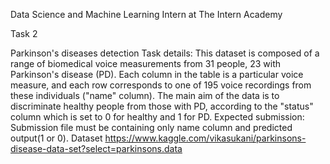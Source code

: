 Data Science and Machine Learning Intern at The Intern Academy

Task 2

Parkinson's diseases detection
Task details:
This dataset is composed of a range of biomedical voice measurements from 31 people, 23 with Parkinson's disease (PD). Each column in the table is a particular voice measure, and each row corresponds to one of 195 voice recordings from these individuals ("name" column). The main aim of the data is to discriminate healthy people from those with PD, according to the "status" column which is set to 0 for healthy and 1 for PD.
Expected submission:
Submission file must be containing only name column and predicted output(1
or 0).
Dataset https://www.kaggle.com/vikasukani/parkinsons-disease-data-set?select=parkinsons.data
